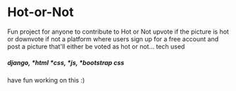 # Hot-or-Not
Fun project for anyone to contribute to
Hot or Not 
upvote if the picture is hot or downvote if not 
a platform where users sign up for a free account and post a picture that'll 
either be voted as hot or not...
tech used 
##### django, *html *css, *js, *bootstrap css

have fun working on this :)
